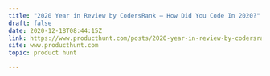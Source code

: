 ```yaml
---
title: "2020 Year in Review by CodersRank — How Did You Code In 2020?"
draft: false
date: 2020-12-18T08:44:15Z
link: https://www.producthunt.com/posts/2020-year-in-review-by-codersrank?utm_medium=RSS&utm_source=hune
site: www.producthunt.com
topic: product hunt  

---
```

